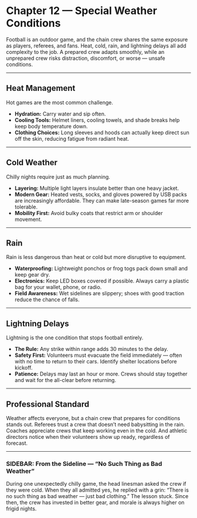 # Chapter 12 — Special Weather Conditions

Football is an outdoor game, and the chain crew shares the same exposure as 
players, referees, and fans. Heat, cold, rain, and lightning delays all add 
complexity to the job. A prepared crew adapts smoothly, while an unprepared 
crew risks distraction, discomfort, or worse — unsafe conditions.  

---

## Heat Management

Hot games are the most common challenge.  
- **Hydration:** Carry water and sip often.  
- **Cooling Tools:** Helmet liners, cooling towels, and shade breaks help keep 
  body temperature down.  
- **Clothing Choices:** Long sleeves and hoods can actually keep direct sun off 
  the skin, reducing fatigue from radiant heat.  

---

## Cold Weather

Chilly nights require just as much planning.  
- **Layering:** Multiple light layers insulate better than one heavy jacket.  
- **Modern Gear:** Heated vests, socks, and gloves powered by USB packs are 
  increasingly affordable. They can make late-season games far more tolerable.  
- **Mobility First:** Avoid bulky coats that restrict arm or shoulder movement.  

---

## Rain

Rain is less dangerous than heat or cold but more disruptive to equipment.  
- **Waterproofing:** Lightweight ponchos or frog togs pack down small and keep 
  gear dry.  
- **Electronics:** Keep LED boxes covered if possible. Always carry a plastic 
  bag for your wallet, phone, or radio.  
- **Field Awareness:** Wet sidelines are slippery; shoes with good traction 
  reduce the chance of falls.  

---

## Lightning Delays

Lightning is the one condition that stops football entirely.  
- **The Rule:** Any strike within range adds 30 minutes to the delay.  
- **Safety First:** Volunteers must evacuate the field immediately — often with 
  no time to return to their cars. Identify shelter locations before kickoff.  
- **Patience:** Delays may last an hour or more. Crews should stay together and 
  wait for the all-clear before returning.  

---

## Professional Standard

Weather affects everyone, but a chain crew that prepares for conditions stands 
out. Referees trust a crew that doesn’t need babysitting in the rain. Coaches 
appreciate crews that keep working even in the cold. And athletic directors 
notice when their volunteers show up ready, regardless of forecast.  

---

### SIDEBAR: From the Sideline — “No Such Thing as Bad Weather”

During one unexpectedly chilly game, the head linesman asked the crew if they 
were cold. When they all admitted yes, he replied with a grin: “There is no 
such thing as bad weather — just bad clothing.” The lesson stuck. Since then, 
the crew has invested in better gear, and morale is always higher on frigid 
nights.  

<!-- end-sidebar -->

